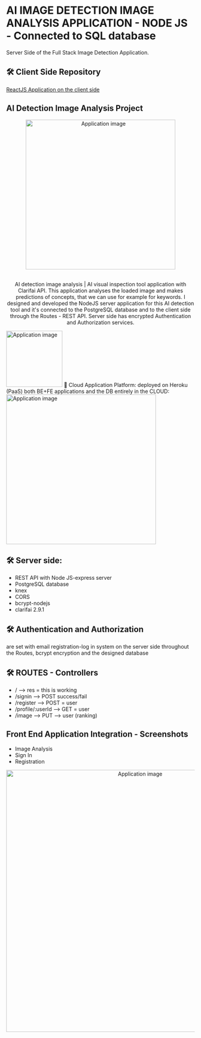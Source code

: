 # AI IMAGE DETECTION IMAGE ANALYSIS APPLICATION - NODE JS - Connected to SQL database

 Server Side of the Full Stack Image Detection Application.
 ## 🛠 Client Side Repository
<a href="https://github.com/vargaae/image-detect-app" target="_blank"> ReactJS Application on the client side</a>
## AI Detection Image Analysis Project
<div align="center">
  <img alt="Application image" src="https://cssh.northeastern.edu/informationethics/wp-content/uploads/sites/44/2020/07/ai@2x.png" width="400" />
</div>
<br>
<p align="center">
AI detection image analysis | AI visual inspection tool
application with Clarifai API.
This application analyses the loaded image and makes predictions of concepts, that we can use for example for keywords. I designed and developed the NodeJS server application for this AI detection tool and it's connected to the PostgreSQL database and to the client side through the Routes - REST API. Server side has encrypted Authentication and Authorization services.
</p>
<img alt="Application image" src="https://www.clarifai.com/hs-fs/hubfs/logo/Clarifai/clarifai-740x150.png?width=120&name=clarifai-740x150.png" width="150" />
 🚀 Cloud Application Platform: deployed on Heroku (PaaS) 
both BE+FE applications and the DB entirely in the CLOUD:
<img alt="Application image" src="https://coralogix.com/wp-content/uploads/2020/05/Heroku-Monitoring-Logging.png" width="400" />

## 🛠 Server side: 
- REST API with Node JS-express server
- PostgreSQL database
- knex
- CORS
- bcrypt-nodejs
- clarifai 2.9.1

## 🛠 Authentication and Authorization 
are set with email registration-log in system on the server side throughout the Routes, bcrypt encryption and the designed database

## 🛠 ROUTES - Controllers

 - / --> res = this is working
 - /signin --> POST success/fail
 - /register --> POST = user
 - /profile/:userId --> GET = user
 - /image --> PUT --> user (ranking)

 ## Front End Application Integration - Screenshots
 - Image Analysis
 - Sign In
 - Registration

<div align="center">
  <img alt="Application image" src="https://vargaae.hu/images/projects/aiimagedetect.jpg" width="700" />
</div>